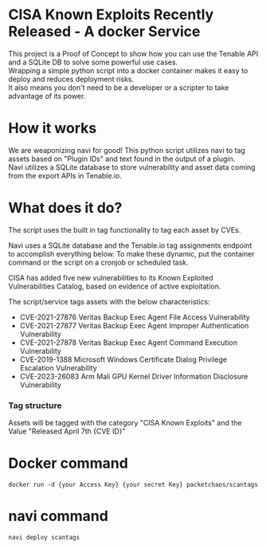 # CISA Known Exploits Recently Released - A docker Service

This project is a Proof of Concept to show how you can use the Tenable API and a SQLite DB to solve some powerful use cases.  
Wrapping a simple python script into a docker container makes it easy to deploy and reduces deployment risks.  
It also means you don't need to be a developer or a scripter to take advantage of its power.


# How it works

We are weaponizing navi for good! This python script utilizes navi to tag assets based on "Plugin IDs" and text found in the output of a plugin.  
Navi utilizes a SQLite database to store vulnerability and asset data coming from the export APIs in Tenable.io.


# What does it do?

The script uses the built in tag functionality to tag each asset by CVEs.

Navi uses a SQLite database and the Tenable.io tag assignments endpoint to accomplish everything below.  To make these dynamic, put the container command or the script on a cronjob or scheduled task.

CISA has added five new vulnerabilities to its Known Exploited Vulnerabilities Catalog, based on evidence of active exploitation.

The script/service tags assets with the below characteristics:

* CVE-2021-27876 Veritas Backup Exec Agent File Access Vulnerability
* CVE-2021-27877 Veritas Backup Exec Agent Improper Authentication Vulnerability
* CVE-2021-27878 Veritas Backup Exec Agent Command Execution Vulnerability
* CVE-2019-1388 Microsoft Windows Certificate Dialog Privilege Escalation Vulnerability
* CVE-2023-26083 Arm Mali GPU Kernel Driver Information Disclosure Vulnerability

### Tag structure

Assets will be tagged with the category "CISA Known Exploits" and the Value "Released April 7th {CVE ID}"

# Docker command
    docker run -d {your Access Key} {your secret Key} packetchaos/scantags

# navi command
    navi deploy scantags
